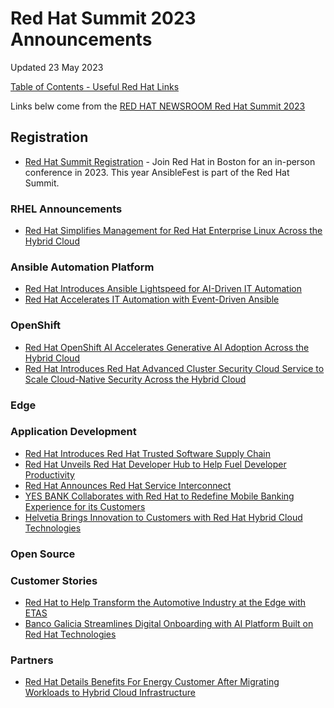 # Red Hat Summit 2023 Announcements

Updated 23 May 2023

[Table of Contents - Useful Red Hat Links](https://github.com/pslucas0212/UsefulRedHatLinks)

Links belw come from the [RED HAT NEWSROOM Red Hat Summit 2023](https://www.redhat.com/en/about/red-hat-summit-newsroom?intcmp=7013a000003SV4lAAG)  

## Registration
- [Red Hat Summit Registration](https://www.redhat.com/en/summit) - Join Red Hat in Boston for an in-person conference in 2023.  This year AnsibleFest is part of the Red Hat Summit. 

### RHEL Announcements
- [Red Hat Simplifies Management for Red Hat Enterprise Linux Across the Hybrid Cloud](https://www.redhat.com/en/about/press-releases/red-hat-simplifies-management-red-hat-enterprise-linux-across-hybrid-cloud)


### Ansible Automation Platform
- [Red Hat Introduces Ansible Lightspeed for AI-Driven IT Automation](https://www.redhat.com/en/about/press-releases/red-hat-introduces-ansible-lightspeed-ai-driven-it-automation?intcmp=7013a000003DR6FAAW)
- [Red Hat Accelerates IT Automation with Event-Driven Ansible](https://www.redhat.com/en/about/press-releases/red-hat-accelerates-it-automation-event-driven-ansible)

### OpenShift
- [Red Hat OpenShift AI Accelerates Generative AI Adoption Across the Hybrid Cloud](https://www.redhat.com/en/about/press-releases/red-hat-openshift-ai-accelerates-generative-ai-adoption-across-hybrid-cloud)
- [Red Hat Introduces Red Hat Advanced Cluster Security Cloud Service to Scale Cloud-Native Security Across the Hybrid Cloud](https://www.redhat.com/en/about/press-releases/red-hat-introduces-red-hat-advanced-cluster-security-cloud-service-scale-cloud-native-security-across-hybrid-cloud)


### Edge

### Application Development
- [Red Hat Introduces Red Hat Trusted Software Supply Chain](https://www.redhat.com/en/about/press-releases/red-hat-introduces-red-hat-trusted-software-supply-chain)
- [Red Hat Unveils Red Hat Developer Hub to Help Fuel Developer Productivity](https://www.redhat.com/en/about/press-releases/red-hat-unveils-red-hat-developer-hub-help-fuel-developer-productivity?intcmp=7013a000003DR4iAAG)
- [Red Hat Announces Red Hat Service Interconnect](https://www.redhat.com/en/about/press-releases/red-hat-announces-red-hat-service-interconnect)
- [YES BANK Collaborates with Red Hat to Redefine Mobile Banking Experience for its Customers](https://www.redhat.com/en/about/press-releases/yes-bank-collaborates-red-hat-redefine-mobile-banking-experience-its-customers)
- [Helvetia Brings Innovation to Customers with Red Hat Hybrid Cloud Technologies](https://www.redhat.com/en/about/press-releases/helvetia-brings-innovation-customers-red-hat-hybrid-cloud-technologies)

### Open Source

### Customer Stories
- [Red Hat to Help Transform the Automotive Industry at the Edge with ETAS](https://www.redhat.com/en/about/press-releases/red-hat-help-transform-automotive-industry-edge-etas)
- [Banco Galicia Streamlines Digital Onboarding with AI Platform Built on Red Hat Technologies](https://www.redhat.com/en/about/press-releases/banco-galicia-streamlines-digital-onboarding-ai-platform-built-red-hat-technologies)

### Partners
- [Red Hat Details Benefits For Energy Customer After Migrating Workloads to Hybrid Cloud Infrastructure](https://www.redhat.com/en/about/press-releases/red-hat-details-benefits-energy-customer-after-migrating-workloads-hybrid-cloud-infrastructure)
